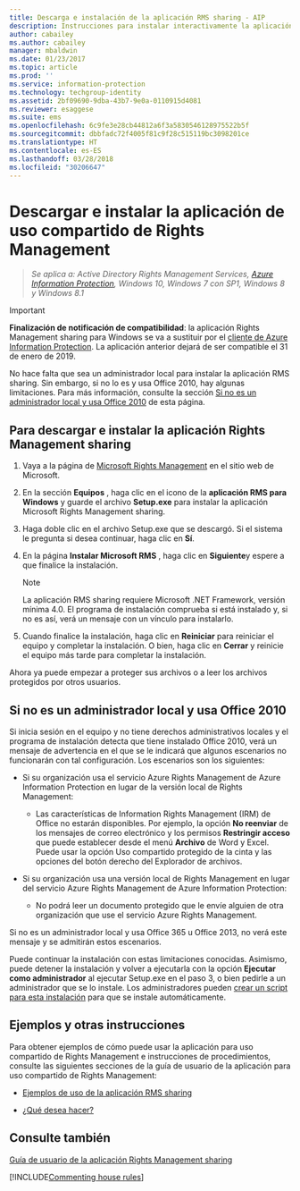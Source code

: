 ```yaml
---
title: Descarga e instalación de la aplicación RMS sharing - AIP
description: Instrucciones para instalar interactivamente la aplicación RMS sharing para Windows, por lo que se pueden compartir documentos con otros de manera segura.
author: cabailey
ms.author: cabailey
manager: mbaldwin
ms.date: 01/23/2017
ms.topic: article
ms.prod: ''
ms.service: information-protection
ms.technology: techgroup-identity
ms.assetid: 2bf09690-9dba-43b7-9e0a-0110915d4081
ms.reviewer: esaggese
ms.suite: ems
ms.openlocfilehash: 6c9fe3e28cb44812a6f3a5830546128975522b5f
ms.sourcegitcommit: dbbfadc72f4005f81c9f28c515119bc3098201ce
ms.translationtype: HT
ms.contentlocale: es-ES
ms.lasthandoff: 03/28/2018
ms.locfileid: "30206647"
---
```

# <a name="download-and-install-the-rights-management-sharing-application"></a>Descargar e instalar la aplicación de uso compartido de Rights Management

>*Se aplica a: Active Directory Rights Management Services, [Azure Information Protection](https://azure.microsoft.com/pricing/details/information-protection), Windows 10, Windows 7 con SP1, Windows 8 y Windows 8.1*

> [!IMPORTANT]
> **Finalización de notificación de compatibilidad**: la aplicación Rights Management sharing para Windows se va a sustituir por el [cliente de Azure Information Protection](aip-client.md). La aplicación anterior dejará de ser compatible el 31 de enero de 2019.

No hace falta que sea un administrador local para instalar la aplicación RMS sharing. Sin embargo, si no lo es y usa Office 2010, hay algunas limitaciones. Para más información, consulte la sección [Si no es un administrador local y usa Office 2010](#if-you-are-not-a-local-administrator-and-use-office-2010) de esta página.

## <a name="to-download-and-install-the-rights-management-sharing-application"></a>Para descargar e instalar la aplicación Rights Management sharing

1.  Vaya a la página de [Microsoft Rights Management](http://go.microsoft.com/fwlink/?LinkId=303970) en el sitio web de Microsoft.

2.  En la sección **Equipos** , haga clic en el icono de la **aplicación RMS para Windows** y guarde el archivo **Setup.exe** para instalar la aplicación Microsoft Rights Management sharing.

3.  Haga doble clic en el archivo Setup.exe que se descargó. Si el sistema le pregunta si desea continuar, haga clic en **Sí**.

4.  En la página **Instalar Microsoft RMS** , haga clic en **Siguiente**y espere a que finalice la instalación.

    > [!NOTE]
    > La aplicación RMS sharing requiere Microsoft .NET Framework, versión mínima 4.0. El programa de instalación comprueba si está instalado y, si no es así, verá un mensaje con un vínculo para instalarlo.

5.  Cuando finalice la instalación, haga clic en **Reiniciar** para reiniciar el equipo y completar la instalación. O bien, haga clic en **Cerrar** y reinicie el equipo más tarde para completar la instalación.

Ahora ya puede empezar a proteger sus archivos o a leer los archivos protegidos por otros usuarios.

## <a name="if-you-are-not-a-local-administrator-and-use-office-2010"></a>Si no es un administrador local y usa Office 2010
Si inicia sesión en el equipo y no tiene derechos administrativos locales y el programa de instalación detecta que tiene instalado Office 2010, verá un mensaje de advertencia en el que se le indicará que algunos escenarios no funcionarán con tal configuración. Los escenarios son los siguientes:

-   Si su organización usa el servicio Azure Rights Management de Azure Information Protection en lugar de la versión local de Rights Management:

    -   Las características de Information Rights Management (IRM) de Office no estarán disponibles. Por ejemplo, la opción **No reenviar** de los mensajes de correo electrónico y los permisos **Restringir acceso** que puede establecer desde el menú **Archivo** de Word y Excel. Puede usar la opción Uso compartido protegido de la cinta y las opciones del botón derecho del Explorador de archivos.

-   Si su organización usa una versión local de Rights Management en lugar del servicio Azure Rights Management de Azure Information Protection:

    -   No podrá leer un documento protegido que le envíe alguien de otra organización que use el servicio Azure Rights Management.

Si no es un administrador local y usa Office 365 u Office 2013, no verá este mensaje y se admitirán estos escenarios.

Puede continuar la instalación con estas limitaciones conocidas. Asimismo, puede detener la instalación y volver a ejecutarla con la opción **Ejecutar como administrador** al ejecutar Setup.exe en el paso 3, o bien pedirle a un administrador que se lo instale. Los administradores pueden [crear un script para esta instalación](sharing-app-admin-guide.md#automatic-deployment-for-the-microsoft-rights-management-sharing-application) para que se instale automáticamente.

## <a name="examples-and-other-instructions"></a>Ejemplos y otras instrucciones
Para obtener ejemplos de cómo puede usar la aplicación para uso compartido de Rights Management e instrucciones de procedimientos, consulte las siguientes secciones de la guía de usuario de la aplicación para uso compartido de Rights Management:

-   [Ejemplos de uso de la aplicación RMS sharing](sharing-app-user-guide.md#examples-for-using-the-rms-sharing-application)

-   [¿Qué desea hacer?](sharing-app-user-guide.md#what-do-you-want-to-do)

## <a name="see-also"></a>Consulte también
[Guía de usuario de la aplicación Rights Management sharing](sharing-app-user-guide.md)

[!INCLUDE[Commenting house rules](../includes/houserules.md)]
